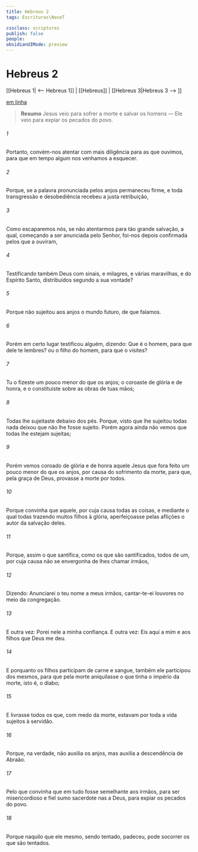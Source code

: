 ```yaml
---
title: Hebreus 2
tags: Escrituras\NovoT

cssclass: scriptures
publish: false
people:
obsidianUIMode: preview
---
```


# Hebreus 2
[[Hebreus 1| <-- Hebreus 1]] | [[Hebreus]] | [[Hebreus 3|Hebreus 3 --> ]]

[em linha](https://churchofjesuschrist.org/study/scriptures/nt/heb/2?lang=por)

> __Resumo__
Jesus veio para sofrer a morte e salvar os homens — Ele veio para expiar os pecados do povo.

###### 1 
Portanto, convém-nos atentar com mais diligência para as  que  ouvimos, para que em tempo algum nos venhamos a esquecer.

###### 2 
Porque, se a palavra pronunciada pelos anjos permaneceu firme, e toda transgressão e desobediência recebeu a justa retribuição,

###### 3 
Como escaparemos nós, se não atentarmos para  tão grande salvação, a qual, começando a ser anunciada pelo Senhor, foi-nos depois confirmada pelos que a ouviram,

###### 4 
Testificando também Deus com sinais, e milagres, e várias maravilhas, e  do Espírito Santo, distribuídos segundo a sua vontade?

###### 5 
Porque não sujeitou aos anjos o mundo futuro, de que  falamos.

###### 6 
Porém em certo lugar testificou alguém, dizendo: Que é o homem, para que dele te lembres? ou o filho do homem, para que o visites?

###### 7 
Tu o fizeste um pouco menor do que os anjos; o coroaste de glória e de honra, e o constituiste sobre as obras de tuas mãos;

###### 8 
Todas  lhe sujeitaste debaixo dos pés. Porque, visto que lhe sujeitou todas  nada deixou que não lhe fosse sujeito. Porém agora ainda não vemos que todas  lhe estejam sujeitas;

###### 9 
Porém vemos coroado de glória e de honra aquele Jesus que fora feito um pouco menor do que os anjos, por causa do sofrimento da morte, para que, pela graça de Deus, provasse a morte por todos.

###### 10 
Porque convinha que aquele, por cuja causa  todas as coisas, e mediante o qual todas  trazendo muitos filhos à glória, aperfeiçoasse pelas aflições o autor da salvação deles.

###### 11 
Porque, assim o que santifica, como os que são santificados, todos  de um, por cuja causa não se envergonha de lhes chamar irmãos,

###### 12 
Dizendo: Anunciarei o teu nome a meus irmãos, cantar-te-ei louvores no meio da congregação.

###### 13 
E outra vez: Porei nele a minha confiança. E outra vez: Eis aqui a mim e aos filhos que Deus me deu.

###### 14 
E porquanto os filhos participam de carne e sangue, também ele participou dos mesmos, para que pela morte aniquilasse o que tinha o império da morte, isto é, o diabo;

###### 15 
E livrasse todos os que, com medo da morte, estavam por toda a vida sujeitos à servidão.

###### 16 
Porque, na verdade, não auxilia os anjos, mas auxilia a descendência de Abraão.

###### 17 
Pelo que convinha que em tudo fosse semelhante aos irmãos, para ser misericordioso e fiel sumo sacerdote nas  a Deus, para expiar os pecados do povo.

###### 18 
Porque naquilo que ele mesmo, sendo tentado, padeceu, pode socorrer os que são tentados.

